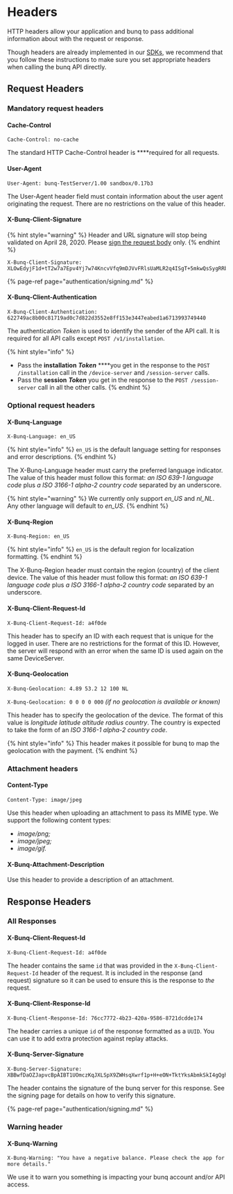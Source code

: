 # Headers

HTTP headers allow your application and bunq to pass additional information about with the request or response. 

Though headers are already implemented in our [SDKs](https://github.com/bunq), we recommend that you follow these instructions to make sure you set appropriate headers when calling the bunq API directly.

## Request Headers

### Mandatory request headers

#### **Cache-Control**

`Cache-Control: no-cache`

The standard HTTP Cache-Control header is ****required for all requests.

#### **User-Agent**

`User-Agent: bunq-TestServer/1.00 sandbox/0.17b3`

The User-Agent header field must contain information about the user agent originating the request. There are no restrictions on the value of this header.

#### **X-Bunq-Client-Signature**    

{% hint style="warning" %}
Header and URL signature will stop being validated on April 28, 2020. Please [sign the request body](https://beta.doc.bunq.com/basics/authentication/signing) only. 
{% endhint %}

```text
X-Bunq-Client-Signature: 
XLOwEdyjF1d+tT2w7a7Epv4Yj7w74KncvVfq9mDJVvFRlsUaMLR2q4ISgT+5mkwQsSygRRbooxBqydw7IkqpuJay9g8eOngsFyIxSgf2vXGAQatLm47tLoUFGSQsRiYoKiTKkgBwA+/3dIpbDWd+Z7LEYVbHaHRKkEY9TJ22PpDlVgLLVaf2KGRiZ+9/+0OUsiiF1Fkd9aukv0iWT6N2n1P0qxpjW0aw8mC1nBSJuuk5yKtDCyQpqNyDQSOpQ8V56LNWM4Px5l6SQMzT8r6zk5DvrMAB9DlcRdUDcp/U9cg9kACXIgfquef3s7R8uyOWfKLSNBQpdVIpzljwNKI1Q
```

{% page-ref page="authentication/signing.md" %}

#### **X-Bunq-Client-Authentication**

`X-Bunq-Client-Authentication: 622749ac8b00c81719ad0c7d822d3552e8ff153e3447eabed1a6713993749440`

The authentication _Token_ is used to identify the sender of the API call. It is required for all API calls except `POST /v1/installation`. 

{% hint style="info" %}
* Pass the **installation** _**Token**_ ****you get in the response to the `POST /installation` call in the `/device-server` and `/session-server` calls.
* Pass the **session** _**Token**_ you get in the response to the `POST /session-server` call in all the other calls.
{% endhint %}

### **Optional** request headers

#### **X-Bunq-Language**

`X-Bunq-Language: en_US`

{% hint style="info" %}
`en_US` is the default language setting for responses and error descriptions.
{% endhint %}

The X-Bunq-Language header must carry the preferred language indicator. The value of this header must follow this format: _an ISO 639-1 language code_ plus _a ISO 3166-1 alpha-2 country code_ separated by an underscore.

{% hint style="warning" %}
We currently only support _en\_US_ and _nl\_NL_. Any other language will default to _en\_US_.
{% endhint %}

#### **X-Bunq-Region**

`X-Bunq-Region: en_US`

{% hint style="info" %}
`en_US` is the default region for localization formatting.
{% endhint %}

The X-Bunq-Region header must contain the region \(country\) of the client device. The value of this header  must follow this format: _an ISO 639-1 language code_ plus _a ISO 3166-1 alpha-2 country code_ separated by an underscore.

#### **X-Bunq-Client-Request-Id**

`X-Bunq-Client-Request-Id: a4f0de`

This header has to specify an ID with each request that is unique for the logged in user. There are no restrictions for the format of this ID. However, the server will respond with an error when the same ID is used again on the same DeviceServer.

#### **X-Bunq-Geolocation**

`X-Bunq-Geolocation: 4.89 53.2 12 100 NL`

`X-Bunq-Geolocation: 0 0 0 0 000` _\(if no geolocation is available or known\)_

This header has to specify the geolocation of the device. The format of this value is _longitude latitude altitude radius country_. The country is expected to take the form of an _ISO 3166-1 alpha-2 country code_. 

{% hint style="info" %}
This header makes it possible for bunq to map the geolocation with the payment.
{% endhint %}

### Attachment headers

#### **Content-Type**

`Content-Type: image/jpeg`

Use this header when uploading an attachment to pass its MIME type. We support the following content types: 

* _image/png;_
* _image/jpeg;_
* _image/gif._

#### **X-Bunq-Attachment-Description**

Use this header to provide a description of an attachment.

## Response Headers

### All Responses

#### **X-Bunq-Client-Request-Id**

`X-Bunq-Client-Request-Id: a4f0de`

The header contains the same `id` that was provided in the `X-Bunq-Client-Request-Id` header of the request. It is included in the response \(and request\) signature so it can be used to ensure this is the response to _the_ request.

#### **X-Bunq-Client-Response-Id**

`X-Bunq-Client-Response-Id: 76cc7772-4b23-420a-9586-8721dcdde174`

The header carries a unique `id`  of the response formatted as a `UUID`. You can use it to add extra protection against replay attacks.

#### **X-Bunq-Server-Signature**

```text
X-Bunq-Server-Signature: 
XBBwfDaOZJapvcBpAIBT1UOmczKqJXLSpX9ZWHsqXwrf1p+H+eON+TktYksAbmkSkI4gQghw1AUQSJh5i2c4+CTuKdZ4YuFT0suYG4sltiKnmtwODOFtu1IBGuE5XcfGEDDSFC+zqxypMi9gmTqjl1KI3WP2gnySRD6PBJCXfDxJnXwjRkk4kpG8Ng9nyxJiFG9vcHNrtRBj9ZXNdUAjxXZZFmtdhmJGDahGn2bIBWsCEudW3rBefycL1DlpJZw6yRLoDltxeBo7MjgROBpIeElh5qAz9vxUFLqIQC7EDONBGbSBjaXS0wWrq9s2MGuOi9kJxL2LQm/Olj2g==
```

The header contains the signature of the bunq server for this response. See the signing page for details on how to verify this signature.

{% page-ref page="authentication/signing.md" %}

### Warning header

#### **X-Bunq-Warning**

`X-Bunq-Warning: "You have a negative balance. Please check the app for more details."`

We use it to warn you something is impacting your bunq account and/or API access.  



